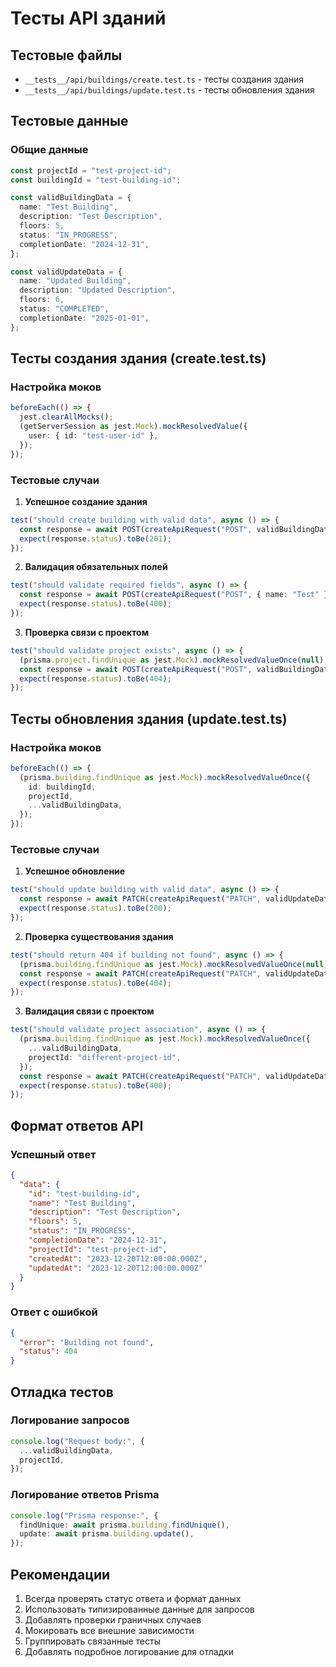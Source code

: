 # Тесты API зданий

## Тестовые файлы

- `__tests__/api/buildings/create.test.ts` - тесты создания здания
- `__tests__/api/buildings/update.test.ts` - тесты обновления здания

## Тестовые данные

### Общие данные

```typescript
const projectId = "test-project-id";
const buildingId = "test-building-id";

const validBuildingData = {
  name: "Test Building",
  description: "Test Description",
  floors: 5,
  status: "IN_PROGRESS",
  completionDate: "2024-12-31",
};

const validUpdateData = {
  name: "Updated Building",
  description: "Updated Description",
  floors: 6,
  status: "COMPLETED",
  completionDate: "2025-01-01",
};
```

## Тесты создания здания (create.test.ts)

### Настройка моков

```typescript
beforeEach(() => {
  jest.clearAllMocks();
  (getServerSession as jest.Mock).mockResolvedValue({
    user: { id: "test-user-id" },
  });
});
```

### Тестовые случаи

1. **Успешное создание здания**

```typescript
test("should create building with valid data", async () => {
  const response = await POST(createApiRequest("POST", validBuildingData));
  expect(response.status).toBe(201);
});
```

2. **Валидация обязательных полей**

```typescript
test("should validate required fields", async () => {
  const response = await POST(createApiRequest("POST", { name: "Test" }));
  expect(response.status).toBe(400);
});
```

3. **Проверка связи с проектом**

```typescript
test("should validate project exists", async () => {
  (prisma.project.findUnique as jest.Mock).mockResolvedValueOnce(null);
  const response = await POST(createApiRequest("POST", validBuildingData));
  expect(response.status).toBe(404);
});
```

## Тесты обновления здания (update.test.ts)

### Настройка моков

```typescript
beforeEach(() => {
  (prisma.building.findUnique as jest.Mock).mockResolvedValueOnce({
    id: buildingId,
    projectId,
    ...validBuildingData,
  });
});
```

### Тестовые случаи

1. **Успешное обновление**

```typescript
test("should update building with valid data", async () => {
  const response = await PATCH(createApiRequest("PATCH", validUpdateData));
  expect(response.status).toBe(200);
});
```

2. **Проверка существования здания**

```typescript
test("should return 404 if building not found", async () => {
  (prisma.building.findUnique as jest.Mock).mockResolvedValueOnce(null);
  const response = await PATCH(createApiRequest("PATCH", validUpdateData));
  expect(response.status).toBe(404);
});
```

3. **Валидация связи с проектом**

```typescript
test("should validate project association", async () => {
  (prisma.building.findUnique as jest.Mock).mockResolvedValueOnce({
    ...validBuildingData,
    projectId: "different-project-id",
  });
  const response = await PATCH(createApiRequest("PATCH", validUpdateData));
  expect(response.status).toBe(400);
});
```

## Формат ответов API

### Успешный ответ

```json
{
  "data": {
    "id": "test-building-id",
    "name": "Test Building",
    "description": "Test Description",
    "floors": 5,
    "status": "IN_PROGRESS",
    "completionDate": "2024-12-31",
    "projectId": "test-project-id",
    "createdAt": "2023-12-20T12:00:00.000Z",
    "updatedAt": "2023-12-20T12:00:00.000Z"
  }
}
```

### Ответ с ошибкой

```json
{
  "error": "Building not found",
  "status": 404
}
```

## Отладка тестов

### Логирование запросов

```typescript
console.log("Request body:", {
  ...validBuildingData,
  projectId,
});
```

### Логирование ответов Prisma

```typescript
console.log("Prisma response:", {
  findUnique: await prisma.building.findUnique(),
  update: await prisma.building.update(),
});
```

## Рекомендации

1. Всегда проверять статус ответа и формат данных
2. Использовать типизированные данные для запросов
3. Добавлять проверки граничных случаев
4. Мокировать все внешние зависимости
5. Группировать связанные тесты
6. Добавлять подробное логирование для отладки
